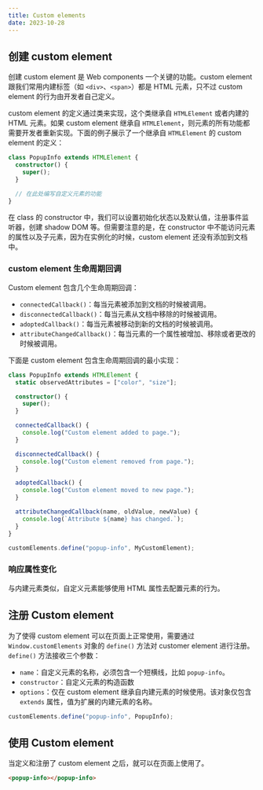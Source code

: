 ```yaml
---
title: Custom elements
date: 2023-10-28
---
```


## 创建 custom element

创建 custom element 是 Web components 一个关键的功能。custom element 跟我们常用内建标签（如 `<div>`、`<span>`）都是 HTML 元素，只不过 custom element 的行为由开发者自己定义。

custom element 的定义通过类来实现，这个类继承自 `HTMLElement` 或者内建的 HTML 元素。如果 custom element 继承自 `HTMLElement`，则元素的所有功能都需要开发者重新实现。下面的例子展示了一个继承自 `HTMLElement` 的 custom element 的定义：

```ts
class PopupInfo extends HTMLElement {
  constructor() {
    super();
  }

  // 在此处编写自定义元素的功能
}
```

在 class 的 constructor 中，我们可以设置初始化状态以及默认值，注册事件监听器，创建 shadow DOM 等。但需要注意的是，在 constructor 中不能访问元素的属性以及子元素，因为在实例化的时候，custom element 还没有添加到文档中。

### custom element 生命周期回调

Custom element 包含几个生命周期回调：

- `connectedCallback()`：每当元素被添加到文档的时候被调用。
- `disconnectedCallback()`：每当元素从文档中移除的时候被调用。
- `adoptedCallback()`：每当元素被移动到新的文档的时候被调用。
- `attributeChangedCallback()`：每当元素的一个属性被增加、移除或者更改的时候被调用。

下面是 custom element 包含生命周期回调的最小实现：

```ts
class PopupInfo extends HTMLElement {
  static observedAttributes = ["color", "size"];

  constructor() {
    super();
  }

  connectedCallback() {
    console.log("Custom element added to page.");
  }

  disconnectedCallback() {
    console.log("Custom element removed from page.");
  }

  adoptedCallback() {
    console.log("Custom element moved to new page.");
  }

  attributeChangedCallback(name, oldValue, newValue) {
    console.log(`Attribute ${name} has changed.`);
  }
}

customElements.define("popup-info", MyCustomElement);
```

### 响应属性变化

与内建元素类似，自定义元素能够使用 HTML 属性去配置元素的行为。

## 注册 Custom element

为了使得 custom element 可以在页面上正常使用，需要通过 `Window.customElements` 对象的 `define()` 方法对 customer element 进行注册。`define()` 方法接收三个参数：

- `name`：自定义元素的名称，必须包含一个短横线，比如 `popup-info`。
- `constructor`：自定义元素的构造函数
- `options`：仅在 custom element 继承自内建元素的时候使用。该对象仅包含 `extends` 属性，值为扩展的内建元素的名称。

```ts
customElements.define("popup-info", PopupInfo);
```

## 使用 Custom element

当定义和注册了 custom element 之后，就可以在页面上使用了。

```html
<popup-info></popup-info>
```
